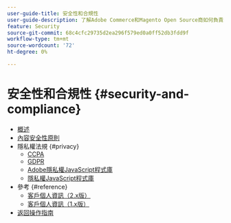 ```yaml
---
user-guide-title: 安全性和合規性
user-guide-description: 了解Adobe Commerce和Magento Open Source商如何負責維護安全的環境，並符合其管轄區內線上商戶的法律規定和最佳實務。
feature: Security
source-git-commit: 68c4cfc29735d2ea296f579ed0a0ff52db3fdd9f
workflow-type: tm+mt
source-wordcount: '72'
ht-degree: 0%

---
```



# 安全性和合規性 {#security-and-compliance}

- [概述](overview.md)
- [內容安全性原則](content-security-policy.md)
- 隱私權法規 {#privacy}
   - [CCPA](privacy/ccpa.md)
   - [GDPR](privacy/gdpr.md)
   - [Adobe隱私權JavaScript程式庫](privacy/adobe-javascript-library.md)
   - [隱私權JavaScript程式庫](privacy/javascript-library.md)
- 參考 {#reference}
   - [客戶個人資訊（2.x版）](privacy/data-m2.md)
   - [客戶個人資訊（1.x版）](privacy/data-m1.md)
- [返回操作指南](https://experienceleague.adobe.com/docs/commerce-operations/operational-guides/home.html)
